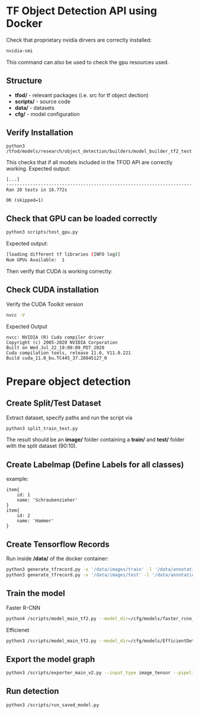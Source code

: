 # TF Object Detection API using Docker

Check that proprietary nvidia dirvers are correctly installed:
```bash
nvidia-smi
```
This command can also be used to check the gpu resources used.

## Structure

* **tfod/** - relevant packages (i.e. src for tf object dection)
* **scripts/** - source code
* **data/** - datasets
* **cfg/** - model configuration

## Verify Installation

```bashc
python3 /tfod/models/research/object_detection/builders/model_builder_tf2_test.py
```
This checks that if all models included in the TFOD API are correctly working.
Expected output:
```
[...]
----------------------------------------------------------------------
Ran 20 tests in 16.772s

OK (skipped=1)
```

## Check that GPU can be loaded correctly

```bash
python3 scripts/test_gpu.py
```
Expected output:
```bash
[loading different tf libraries (INFO log)]
Num GPUs Available:  1
```
Then verify that CUDA is working correctly:

## Check CUDA installation

Verify the CUDA Toolkit version
```bash
nvcc -V
```
Expected Output
```
nvcc: NVIDIA (R) Cuda compiler driver
Copyright (c) 2005-2020 NVIDIA Corporation
Built on Wed_Jul_22_19:09:09_PDT_2020
Cuda compilation tools, release 11.0, V11.0.221
Build cuda_11.0_bu.TC445_37.28845127_0
```

# Prepare object detection

## Create Split/Test Dataset

Extract dataset, specify paths and run the script via 
```bash
python3 split_train_test.py
```
The result should be an  **image/** folder containing a **train/** and **test/**
folder with the split dataset (90:10).

## Create Labelmap (Define Labels for all classes)
example:
```
item{
    id: 1
    name: 'Schraubenzieher'
}
item{
    id: 2
    name: 'Hammer'
}
```

## Create Tensorflow Records
Run inside **/data/** of the docker container:
```bash
python3 generate_tfrecord.py -x '/data/images/train' -l '/data/annotations/label_map.pbtxt' -o '/data/annotations/train.record'
python3 generate_tfrecord.py -x '/data/images/test' -l '/data/annotations/label_map.pbtxt' -o '/data/annotations/test.record'
```

## Train the model
Faster R-CNN
```bash
python4 /scripts/model_main_tf2.py --model_dir=/cfg/models/faster_rcnn_v1 --pipeline_config_path=/cfg/models/faster_rcnn_v1/pipeline.config
```
Efficienet
```bash
python3 /scripts/model_main_tf2.py --model_dir=/cfg/models/EfficientDet_D4_v1 --pipeline_config_path=/cfg/models/EfficientDet_D4_v1/pipeline.config
```

## Export the model graph
```bash
python3 /scripts/exporter_main_v2.py --input_type image_tensor --pipeline_config_path /cfg/models/EfficientDet_D4_v1/pipeline.config --trained_checkpoint_dir /cfg/models/EfficientDet_D4_v1/ --output_directory /cfg/exported-models/EfficientDet_D4_v1/
```

## Run detection
```bash
python3 /scripts/run_saved_model.py
```

